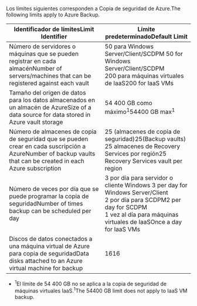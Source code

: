 <span data-ttu-id="486e1-101">Los límites siguientes corresponden a Copia de seguridad de Azure.</span><span class="sxs-lookup"><span data-stu-id="486e1-101">The following limits apply to Azure Backup.</span></span>

| <span data-ttu-id="486e1-102">Identificador de límites</span><span class="sxs-lookup"><span data-stu-id="486e1-102">Limit Identifier</span></span> | <span data-ttu-id="486e1-103">Límite predeterminado</span><span class="sxs-lookup"><span data-stu-id="486e1-103">Default Limit</span></span> |
| --- | --- |
| <span data-ttu-id="486e1-104">Número de servidores o máquinas que se pueden registrar en cada almacén</span><span class="sxs-lookup"><span data-stu-id="486e1-104">Number of servers/machines that can be registered against each vault</span></span> |<span data-ttu-id="486e1-105">50 para Windows Server/Client/SCDPM </span><span class="sxs-lookup"><span data-stu-id="486e1-105">50 for Windows Server/Client/SCDPM</span></span> <br/> <span data-ttu-id="486e1-106">200 para máquinas virtuales de IaaS</span><span class="sxs-lookup"><span data-stu-id="486e1-106">200 for IaaS VMs</span></span> |
| <span data-ttu-id="486e1-107">Tamaño del origen de datos para los datos almacenados en un almacén de Azure</span><span class="sxs-lookup"><span data-stu-id="486e1-107">Size of a data source for data stored in Azure vault storage</span></span> |<span data-ttu-id="486e1-108">54 400 GB como máximo<sup>1</sup></span><span class="sxs-lookup"><span data-stu-id="486e1-108">54400 GB max<sup>1</sup></span></span> |
| <span data-ttu-id="486e1-109">Número de almacenes de copia de seguridad que se pueden crear en cada suscripción a Azure</span><span class="sxs-lookup"><span data-stu-id="486e1-109">Number of backup vaults that can be created in each Azure subscription</span></span> |<span data-ttu-id="486e1-110">25 (almacenes de copia de seguridad)</span><span class="sxs-lookup"><span data-stu-id="486e1-110">25(Backup vaults)</span></span> <br/> <span data-ttu-id="486e1-111">25 almacenes de Recovery Services por región</span><span class="sxs-lookup"><span data-stu-id="486e1-111">25 Recovery Services vault per region</span></span> |
| <span data-ttu-id="486e1-112">Número de veces por día que se puede programar la copia de seguridad</span><span class="sxs-lookup"><span data-stu-id="486e1-112">Number of times backup can be scheduled per day</span></span> |<span data-ttu-id="486e1-113">3 por día para servidor o cliente Windows </span><span class="sxs-lookup"><span data-stu-id="486e1-113">3 per day for Windows Server/Client</span></span> <br/> <span data-ttu-id="486e1-114">2 por día para SCDPM</span><span class="sxs-lookup"><span data-stu-id="486e1-114">2 per day for SCDPM</span></span> <br/> <span data-ttu-id="486e1-115">1 vez al día para máquinas virtuales de IaaS</span><span class="sxs-lookup"><span data-stu-id="486e1-115">Once a day for IaaS VMs</span></span> |
| <span data-ttu-id="486e1-116">Discos de datos conectados a una máquina virtual de Azure para copia de seguridad</span><span class="sxs-lookup"><span data-stu-id="486e1-116">Data disks attached to an Azure virtual machine for backup</span></span> |<span data-ttu-id="486e1-117">16</span><span class="sxs-lookup"><span data-stu-id="486e1-117">16</span></span> |

* <span data-ttu-id="486e1-118"><sup>1</sup>El límite de 54 400 GB no se aplica a la copia de seguridad de máquinas virtuales IaaS.</span><span class="sxs-lookup"><span data-stu-id="486e1-118"><sup>1</sup>The 54400 GB limit does not apply to IaaS VM backup.</span></span>

